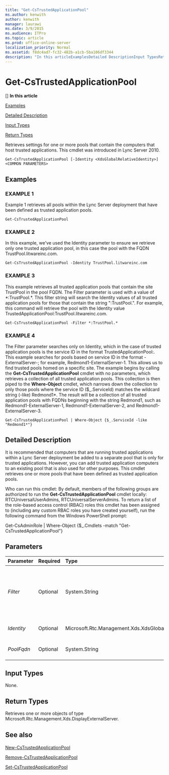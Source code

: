 ```yaml
---
title: "Get-CsTrustedApplicationPool"
ms.author: kenwith
author: kenwith
manager: laurawi
ms.date: 3/9/2015
ms.audience: ITPro
ms.topic: article
ms.prod: office-online-server
localization_priority: Normal
ms.assetid: f8dc4ad7-fc32-482b-a1cb-5ba106df3344
description: "In this articleExamplesDetailed DescriptionInput TypesReturn Types"
---
```


# Get-CsTrustedApplicationPool
[]
 **In this article**
  
[Examples](#sectionSection0)
  
[Detailed Description](#sectionSection1)
  
[Input Types](#sectionSection2)
  
[Return Types](#sectionSection3)
  
Retrieves settings for one or more pools that contain the computers that host trusted applications. This cmdlet was introduced in Lync Server 2010.
  
```
Get-CsTrustedApplicationPool [-Identity <XdsGlobalRelativeIdentity>] <COMMON PARAMETERS>
```

## Examples
<a name="sectionSection0"> </a>

### EXAMPLE 1

Example 1 retrieves all pools within the Lync Server deployment that have been defined as trusted application pools.
  
```
Get-CsTrustedApplicationPool
```

### EXAMPLE 2

In this example, we've used the Identity parameter to ensure we retrieve only one trusted application pool, in this case the pool with the FQDN TrustPool.litwareinc.com.
  
```
Get-CsTrustedApplicationPool -Identity TrustPool.litwareinc.com
```

### EXAMPLE 3

This example retrieves all trusted application pools that contain the site TrustPool in the pool FQDN. The Filter parameter is used with a value of \*:TrustPool.\*. This filter string will search the Identity values of all trusted application pools for those that contain the string ":TrustPool.". For example, this command will retrieve the pool with the Identity value TrustedApplicationPool:TrustPool.litwareinc.com.
  
```
Get-CsTrustedApplicationPool -Filter *:TrustPool.*
```

### EXAMPLE 4

The Filter parameter searches only on Identity, which in the case of trusted application pools is the service ID in the format TrustedApplicationPool:<FQDN>. This example searches for pools based on service ID in the format <site>-ExternalServer-<id>; for example, Redmond1-ExternalServer-1. This allows us to find trusted pools homed on a specific site. The example begins by calling the **Get-CsTrustedApplicationPool** cmdlet with no parameters, which retrieves a collection of all trusted application pools. This collection is then piped to the **Where-Object** cmdlet, which narrows down the collection to only those pools where the service ID ($_.ServiceId) matches the wildcard string (-like) Redmond1*. The result will be a collection of all trusted application pools with FQDNs beginning with the string Redmond1, such as Redmond1-ExternalServer-1, Redmond1-ExternalServer-2, and Redmond1-ExternalServer-3. 
  
```
Get-CsTrustedApplicationPool | Where-Object {$_.ServiceId -like "Redmond1*"}
```

## Detailed Description
<a name="sectionSection1"> </a>

It is recommended that computers that are running trusted applications within a Lync Server deployment be added to a separate pool that is only for trusted applications. However, you can add trusted application computers to an existing pool that is also used for other purposes. This cmdlet retrieves one or more pools that have been defined as trusted application pools.
  
Who can run this cmdlet: By default, members of the following groups are authorized to run the **Get-CsTrustedApplicationPool** cmdlet locally: RTCUniversalUserAdmins, RTCUniversalServerAdmins. To return a list of the role-based access control (RBAC) roles this cmdlet has been assigned to (including any custom RBAC roles you have created yourself), run the following command from the Windows PowerShell prompt: 
  
Get-CsAdminRole | Where-Object {$_.Cmdlets -match "Get-CsTrustedApplicationPool"}
  
## Parameters
<a name="sectionSection1"> </a>

|**Parameter**|**Required**|**Type**|**Description**|
|:-----|:-----|:-----|:-----|
| _Filter_ <br/> |Optional  <br/> |System.String  <br/> |A string containing one or more wildcard characters that is used to search for a pool with an Identity that matches the wildcard string. For example, specifying the string \*Redmond\* would retrieve all trusted application pools with identities containing the string Redmond, such as TrustedApplicationPool:Redmond.litwareinc.com.  <br/> |
| _Identity_ <br/> |Optional  <br/> |Microsoft.Rtc.Management.Xds.XdsGlobalRelativeIdentity  <br/> |The fully qualified domain name (FQDN) or service ID of the pool for which you want to retrieve settings.  <br/> |
| _PoolFqdn_ <br/> |Optional  <br/> |System.String  <br/> |The FQDN of the pool you want to retrieve. This behaves the same as the Identity parameter, except that Identity also accepts a service ID.  <br/> |
   
## Input Types
<a name="sectionSection2"> </a>

None.
  
## Return Types
<a name="sectionSection3"> </a>

Retrieves one or more objects of type Microsoft.Rtc.Management.Xds.DisplayExternalServer.
  
## See also
<a name="sectionSection3"> </a>

#### 

[New-CsTrustedApplicationPool](new-cstrustedapplicationpool.md)
  
[Remove-CsTrustedApplicationPool](remove-cstrustedapplicationpool.md)
  
[Set-CsTrustedApplicationPool](set-cstrustedapplicationpool.md)

